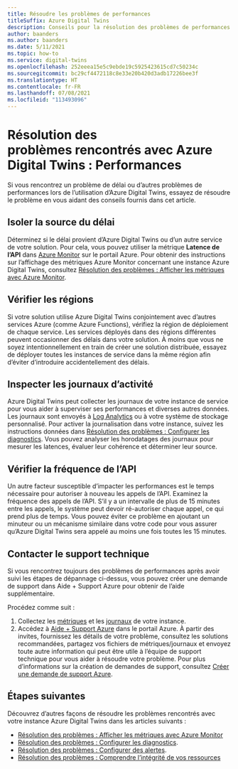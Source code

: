 ```yaml
---
title: Résoudre les problèmes de performances
titleSuffix: Azure Digital Twins
description: Conseils pour la résolution des problèmes de performances d’une instance Azure Digital Twins.
author: baanders
ms.author: baanders
ms.date: 5/11/2021
ms.topic: how-to
ms.service: digital-twins
ms.openlocfilehash: 252eeea15e5c9ebde19c5925423615cd7c50234c
ms.sourcegitcommit: bc29cf4472118c8e33e20b420d3adb17226bee3f
ms.translationtype: HT
ms.contentlocale: fr-FR
ms.lasthandoff: 07/08/2021
ms.locfileid: "113493096"
---
```

# <a name="troubleshooting-azure-digital-twins-performance"></a>Résolution des problèmes rencontrés avec Azure Digital Twins : Performances

Si vous rencontrez un problème de délai ou d’autres problèmes de performances lors de l’utilisation d’Azure Digital Twins, essayez de résoudre le problème en vous aidant des conseils fournis dans cet article.

## <a name="isolate-the-source-of-the-delay"></a>Isoler la source du délai

Déterminez si le délai provient d’Azure Digital Twins ou d’un autre service de votre solution. Pour cela, vous pouvez utiliser la métrique **Latence de l’API** dans [Azure Monitor](../azure-monitor/essentials/quick-monitor-azure-resource.md) sur le portail Azure. Pour obtenir des instructions sur l’affichage des métriques Azure Monitor concernant une instance Azure Digital Twins, consultez [Résolution des problèmes : Afficher les métriques avec Azure Monitor](troubleshoot-metrics.md).

## <a name="check-regions"></a>Vérifier les régions

Si votre solution utilise Azure Digital Twins conjointement avec d’autres services Azure (comme Azure Functions), vérifiez la région de déploiement de chaque service. Les services déployés dans des régions différentes peuvent occasionner des délais dans votre solution. À moins que vous ne soyez intentionnellement en train de créer une solution distribuée, essayez de déployer toutes les instances de service dans la même région afin d’éviter d’introduire accidentellement des délais.

## <a name="check-logs"></a>Inspecter les journaux d’activité

Azure Digital Twins peut collecter les journaux de votre instance de service pour vous aider à superviser ses performances et diverses autres données. Les journaux sont envoyés à [Log Analytics](../azure-monitor/logs/log-analytics-overview.md) ou à votre système de stockage personnalisé. Pour activer la journalisation dans votre instance, suivez les instructions données dans [Résolution des problèmes : Configurer les diagnostics](troubleshoot-diagnostics.md). Vous pouvez analyser les horodatages des journaux pour mesurer les latences, évaluer leur cohérence et déterminer leur source.

## <a name="check-api-frequency"></a>Vérifier la fréquence de l’API

Un autre facteur susceptible d’impacter les performances est le temps nécessaire pour autoriser à nouveau les appels de l’API. Examinez la fréquence des appels de l’API. S’il y a un intervalle de plus de 15 minutes entre les appels, le système peut devoir ré-autoriser chaque appel, ce qui prend plus de temps. Vous pouvez éviter ce problème en ajoutant un minuteur ou un mécanisme similaire dans votre code pour vous assurer qu’Azure Digital Twins sera appelé au moins une fois toutes les 15 minutes.

## <a name="contact-support"></a>Contacter le support technique

Si vous rencontrez toujours des problèmes de performances après avoir suivi les étapes de dépannage ci-dessus, vous pouvez créer une demande de support dans Aide + Support Azure pour obtenir de l’aide supplémentaire. 

Procédez comme suit :

1. Collectez les [métriques](troubleshoot-metrics.md) et les [journaux](troubleshoot-diagnostics.md) de votre instance.
2. Accédez à [Aide + Support Azure](https://ms.portal.azure.com/#blade/Microsoft_Azure_Support/HelpAndSupportBlade/newsupportrequest) dans le portail Azure. À partir des invites, fournissez les détails de votre problème, consultez les solutions recommandées, partagez vos fichiers de métriques/journaux et envoyez toute autre information qui peut être utile à l’équipe de support technique pour vous aider à résoudre votre problème. Pour plus d’informations sur la création de demandes de support, consultez [Créer une demande de support Azure](../azure-portal/supportability/how-to-create-azure-support-request.md).

## <a name="next-steps"></a>Étapes suivantes

Découvrez d’autres façons de résoudre les problèmes rencontrés avec votre instance Azure Digital Twins dans les articles suivants :
* [Résolution des problèmes : Afficher les métriques avec Azure Monitor](troubleshoot-metrics.md)
* [Résolution des problèmes : Configurer les diagnostics](troubleshoot-diagnostics.md).
* [Résolution des problèmes : Configurer des alertes](troubleshoot-alerts.md).
* [Résolution des problèmes : Comprendre l’intégrité de vos ressources](troubleshoot-resource-health.md)
